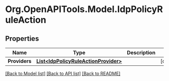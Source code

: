 # Org.OpenAPITools.Model.IdpPolicyRuleAction

## Properties

Name | Type | Description | Notes
------------ | ------------- | ------------- | -------------
**Providers** | [**List&lt;IdpPolicyRuleActionProvider&gt;**](IdpPolicyRuleActionProvider.md) |  | [optional] 

[[Back to Model list]](../README.md#documentation-for-models) [[Back to API list]](../README.md#documentation-for-api-endpoints) [[Back to README]](../README.md)

